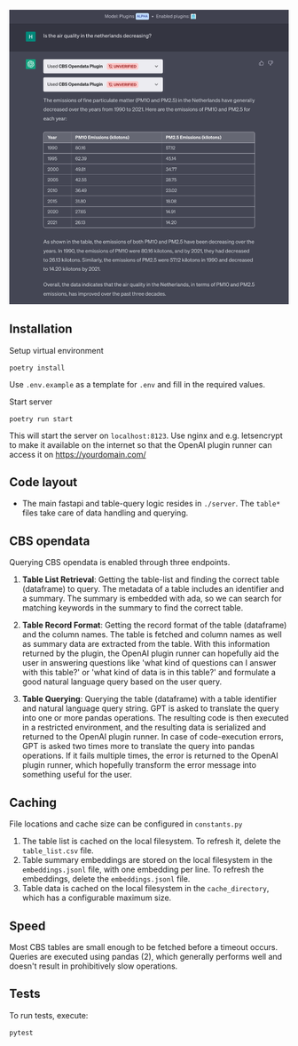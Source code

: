 ![Air quality example](air_quality_example.png)

## Installation

Setup virtual environment

    poetry install

Use `.env.example` as a template for `.env` and fill in the required values.

Start server

    poetry run start

This will start the server on `localhost:8123`. Use nginx and e.g. letsencrypt to make it available on the internet
so that the OpenAI plugin runner can access it on https://yourdomain.com/

## Code layout

* The main fastapi and table-query logic resides in `./server`. The `table*` files take care of data handling and querying.

## CBS opendata

Querying CBS opendata is enabled through three endpoints.

1. **Table List Retrieval**: Getting the table-list and finding the correct table (dataframe) to query.
   The metadata of a table includes an identifier and a summary. The summary is embedded with ada,
   so we can search for matching keywords in the summary to find the correct table.

2. **Table Record Format**: Getting the record format of the table (dataframe) and the column names.
   The table is fetched and column names as well as summary data are extracted from the table.
   With this information returned by the  plugin, the OpenAI plugin runner can hopefully aid the user
   in answering questions like 'what kind of questions can I answer with this table?' or
   'what kind of data is in this table?' and formulate a good natural language query based on the user query.

3. **Table Querying**: Querying the table (dataframe) with a table identifier and natural language query string. GPT is asked
   to translate the query into one or more pandas operations. The resulting code is then executed in a
   restricted environment, and the resulting data is serialized and returned to the OpenAI plugin runner.
   In case of code-execution errors, GPT is asked two times more to translate the query into pandas
   operations. If it fails multiple times, the error is returned to the OpenAI plugin runner, which hopefully
   transform the error message into something useful for the user.

## Caching

File locations and cache size can be configured in `constants.py`

1. The table list is cached on the local filesystem. To refresh it, delete the `table_list.csv` file.
2. Table summary embeddings are stored on the local filesystem in the `embeddings.jsonl` file, with one embedding per line. To refresh the embeddings, delete the `embeddings.jsonl` file.
3. Table data is cached on the local filesystem in the `cache_directory`, which has a configurable maximum size.

## Speed

Most CBS tables are small enough to be fetched before a timeout occurs.
Queries are executed using pandas (2), which generally performs well and doesn't result in prohibitively
slow operations.

## Tests

To run tests, execute:

    pytest
